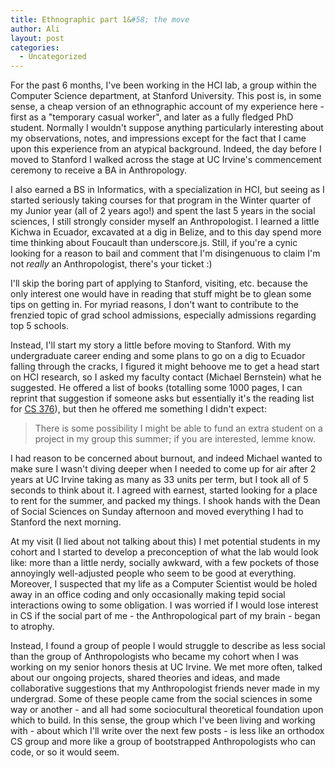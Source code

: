 ```yaml
---
title: Ethnographic part 1&#58; the move
author: Ali
layout: post
categories:
  - Uncategorized
---
```


For the past 6 months, I've been working in the HCI lab, a group within the Computer Science department, at Stanford University. This post is, in some sense, a cheap version of an ethnographic account of my experience here - first as a "temporary casual worker", and later as a fully fledged PhD student. Normally I wouldn't suppose anything particularly interesting about my observations, notes, and impressions except for the fact that I came upon this experience from an atypical background. Indeed, the day before I moved to Stanford I walked across the stage at UC Irvine's commencement ceremony to receive a BA in Anthropology.

I also earned a BS in Informatics, with a specialization in HCI, but seeing as I started seriously taking courses for that program in the Winter quarter of my Junior year (all of 2 years ago!) and spent the last 5 years in the social sciences, I still strongly consider myself an Anthropologist. I learned a little Kichwa in Ecuador, excavated at a dig in Belize, and to this day spend more time thinking about Foucault than underscore.js. Still, if you're a cynic looking for a reason to bail and comment that I'm disingenuous to claim I'm not *really* an Anthropologist, there's your ticket :)

I'll skip the boring part of applying to Stanford, visiting, etc. because the only interest one would have in reading that stuff might be to glean some tips on getting in. For myriad reasons, I don't want to contribute to the frenzied topic of grad school admissions, especially admissions regarding top 5 schools.

Instead, I'll start my story a little before moving to Stanford. With my undergraduate career ending and some plans to go on a dig to Ecuador falling through the cracks, I figured it might behoove me to get a head start on HCI research, so I asked my faculty contact (Michael Bernstein) what he suggested. He offered a list of books (totalling some 1000 pages, I can reprint that suggestion if someone asks but essentially it's the reading list for [CS 376][1]), but then he offered me something I didn't expect:

> There is some possibility I might be able to fund an extra student on a project in my group this summer; if you are interested, lemme know.

I had reason to be concerned about burnout, and indeed Michael wanted to make sure I wasn't diving deeper when I needed to come up for air after 2 years at UC Irvine taking as many as 33 units per term, but I took all of 5 seconds to think about it. I agreed with earnest, started looking for a place to rent for the summer, and packed my things. I shook hands with the Dean of Social Sciences on Sunday afternoon and moved everything I had to Stanford the next morning.

At my visit (I lied about not talking about this) I met potential students in my cohort and I started to develop a preconception of what the lab would look like: more than a little nerdy, socially awkward, with a few pockets of those annoyingly well-adjusted people who seem to be good at everything. Moreover, I suspected that my life as a Computer Scientist would be holed away in an office coding and only occasionally making tepid social interactions owing to some obligation. I was worried if I would lose interest in CS if the social part of me - the Anthropological part of my brain - began to atrophy.

Instead, I found a group of people I would struggle to describe as less social than the group of Anthropologists who became my cohort when I was working on my senior honors thesis at UC Irvine. We met more often, talked about our ongoing projects, shared theories and ideas, and made collaborative suggestions that my Anthropologist friends never made in my undergrad. Some of these people came from the social sciences in some way or another - and all had some sociocultural theoretical foundation upon which to build. In this sense, the group which I've been living and working with - about which I'll write over the next few posts - is less like an orthodox CS group and more like a group of bootstrapped Anthropologists who can code, or so it would seem.

[1]:http://hci.stanford.edu/courses/cs376/2014/